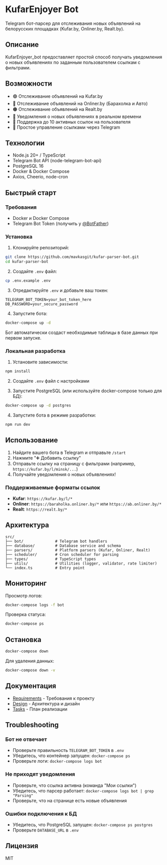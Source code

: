 # KufarEnjoyer Bot

Telegram бот-парсер для отслеживания новых объявлений на белорусских площадках (Kufar.by, Onliner.by, Realt.by).

## Описание

KufarEnjoyer_bot предоставляет простой способ получать уведомления о новых объявлениях по заданным пользователем ссылкам с фильтрами.

## Возможности

- 🟢 Отслеживание объявлений на Kufar.by
- 🔵 Отслеживание объявлений на Onliner.by (Барахолка и Авто)
- 🟠 Отслеживание объявлений на Realt.by
- 📢 Уведомления о новых объявлениях в реальном времени
- 👤 Поддержка до 10 активных ссылок на пользователя
- 🎯 Простое управление ссылками через Telegram

## Технологии

- Node.js 20+ / TypeScript
- Telegram Bot API (node-telegram-bot-api)
- PostgreSQL 16
- Docker & Docker Compose
- Axios, Cheerio, node-cron

## Быстрый старт

### Требования

- Docker и Docker Compose
- Telegram Bot Token (получить у [@BotFather](https://t.me/BotFather))

### Установка

1. Клонируйте репозиторий:
```bash
git clone https://github.com/mavkasgit/kufar-parser-bot.git
cd kufar-parser-bot
```

2. Создайте `.env` файл:
```bash
cp .env.example .env
```

3. Отредактируйте `.env` и добавьте ваш токен:
```env
TELEGRAM_BOT_TOKEN=your_bot_token_here
DB_PASSWORD=your_secure_password
```

4. Запустите бота:
```bash
docker-compose up -d
```

Бот автоматически создаст необходимые таблицы в базе данных при первом запуске.

### Локальная разработка

1. Установите зависимости:
```bash
npm install
```

2. Создайте `.env` файл с настройками

3. Запустите PostgreSQL (или используйте docker-compose только для БД):
```bash
docker-compose up -d postgres
```

4. Запустите бота в режиме разработки:
```bash
npm run dev
```

## Использование

1. Найдите вашего бота в Telegram и отправьте `/start`
2. Нажмите "➕ Добавить ссылку"
3. Отправьте ссылку на страницу с фильтрами (например, `https://kufar.by/l/minsk/...`)
4. Получайте уведомления о новых объявлениях!

### Поддерживаемые форматы ссылок

- **Kufar**: `https://kufar.by/l/*`
- **Onliner**: `https://baraholka.onliner.by/*` или `https://ab.onliner.by/*`
- **Realt**: `https://realt.by/*`

## Архитектура

```
src/
├── bot/              # Telegram bot handlers
├── database/         # Database service and schema
├── parsers/          # Platform parsers (Kufar, Onliner, Realt)
├── scheduler/        # Cron scheduler for parsing
├── types/            # TypeScript types
├── utils/            # Utilities (logger, validator, rate limiter)
└── index.ts          # Entry point
```

## Мониторинг

Просмотр логов:
```bash
docker-compose logs -f bot
```

Проверка статуса:
```bash
docker-compose ps
```

## Остановка

```bash
docker-compose down
```

Для удаления данных:
```bash
docker-compose down -v
```

## Документация

- [Requirements](.kiro/specs/kufar-parser-bot/requirements.md) - Требования к проекту
- [Design](.kiro/specs/kufar-parser-bot/design.md) - Архитектура и дизайн
- [Tasks](.kiro/specs/kufar-parser-bot/tasks.md) - План реализации

## Troubleshooting

### Бот не отвечает
- Проверьте правильность `TELEGRAM_BOT_TOKEN` в `.env`
- Убедитесь, что контейнер запущен: `docker-compose ps`
- Проверьте логи: `docker-compose logs bot`

### Не приходят уведомления
- Проверьте, что ссылка активна (команда "Мои ссылки")
- Убедитесь, что парсер работает: `docker-compose logs bot | grep "Parsing"`
- Проверьте, что на странице есть новые объявления

### Ошибки подключения к БД
- Убедитесь, что PostgreSQL запущен: `docker-compose ps postgres`
- Проверьте `DATABASE_URL` в `.env`

## Лицензия

MIT
